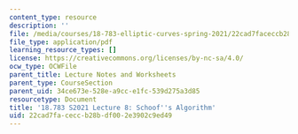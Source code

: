 ```yaml
---
content_type: resource
description: ''
file: /media/courses/18-783-elliptic-curves-spring-2021/22cad7faceccb28bdf002e3902c9ed49_MIT18_783S21_notes8.pdf
file_type: application/pdf
learning_resource_types: []
license: https://creativecommons.org/licenses/by-nc-sa/4.0/
ocw_type: OCWFile
parent_title: Lecture Notes and Worksheets
parent_type: CourseSection
parent_uid: 34ce673e-528e-a9cc-e1fc-539d275a3d85
resourcetype: Document
title: '18.783 S2021 Lecture 8: Schoof''s Algorithm'
uid: 22cad7fa-cecc-b28b-df00-2e3902c9ed49
---
```

